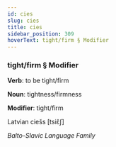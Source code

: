 ```yaml
---
id: cies
slug: cies
title: cies
sidebar_position: 309
hoverText: tight/firm § Modifier
---
```


### tight/firm § Modifier

**Verb**: to be tight/firm

**Noun**: tightness/firmness

**Modifier**: tight/firm

Latvian ciešs [tsiɛ̂ʃ]

*Balto-Slavic Language Family*